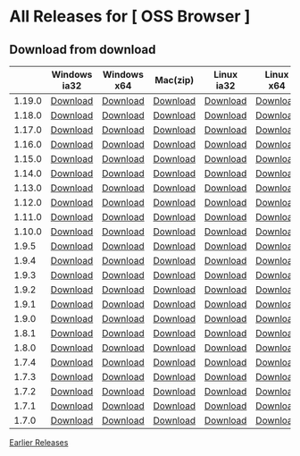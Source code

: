 # All Releases for [ OSS Browser ]

## Download from download

|        | Windows ia32                                                                                                    | Windows x64                                                                                                    | Mac(zip)                                                                                                        | Linux ia32                                                                                                      | Linux x64                                                                                                      | Release note                               |
  |--------|-----------------------------------------------------------------------------------------------------------------|----------------------------------------------------------------------------------------------------------------|-----------------------------------------------------------------------------------------------------------------|-----------------------------------------------------------------------------------------------------------------|----------------------------------------------------------------------------------------------------------------|--------------------------------------------|
| 1.19.0 | [Download](https://oss-attachment.oss-cn-zhangjiakou.aliyuncs.com/ossbrowser/1.19.0/oss-browser-win32-ia32.zip) | [Download](https://oss-attachment.oss-cn-zhangjiakou.aliyuncs.com/ossbrowser/1.19.0/oss-browser-win32-x64.zip) | [Download](https://oss-attachment.oss-cn-zhangjiakou.aliyuncs.com/ossbrowser/1.19.0/oss-browser-darwin-x64.zip) | [Download](https://oss-attachment.oss-cn-zhangjiakou.aliyuncs.com/ossbrowser/1.19.0/oss-browser-linux-ia32.zip) | [Download](https://oss-attachment.oss-cn-zhangjiakou.aliyuncs.com/ossbrowser/1.19.0/oss-browser-linux-x64.zip) | [1.19.0.md](release-notes/1.19.0.en-US.md) |
| 1.18.0 | [Download](https://oss-attachment.oss-cn-zhangjiakou.aliyuncs.com/ossbrowser/1.18.0/oss-browser-win32-ia32.zip) | [Download](https://oss-attachment.oss-cn-zhangjiakou.aliyuncs.com/ossbrowser/1.18.0/oss-browser-win32-x64.zip) | [Download](https://oss-attachment.oss-cn-zhangjiakou.aliyuncs.com/ossbrowser/1.18.0/oss-browser-darwin-x64.zip) | [Download](https://oss-attachment.oss-cn-zhangjiakou.aliyuncs.com/ossbrowser/1.18.0/oss-browser-linux-ia32.zip) | [Download](https://oss-attachment.oss-cn-zhangjiakou.aliyuncs.com/ossbrowser/1.18.0/oss-browser-linux-x64.zip) | [1.18.0.md](release-notes/1.18.0.en-US.md) |
| 1.17.0 | [Download](https://oss-attachment.oss-cn-zhangjiakou.aliyuncs.com/ossbrowser/1.17.0/oss-browser-win32-ia32.zip) | [Download](https://oss-attachment.oss-cn-zhangjiakou.aliyuncs.com/ossbrowser/1.17.0/oss-browser-win32-x64.zip) | [Download](https://oss-attachment.oss-cn-zhangjiakou.aliyuncs.com/ossbrowser/1.17.0/oss-browser-darwin-x64.zip) | [Download](https://oss-attachment.oss-cn-zhangjiakou.aliyuncs.com/ossbrowser/1.17.0/oss-browser-linux-ia32.zip) | [Download](https://oss-attachment.oss-cn-zhangjiakou.aliyuncs.com/ossbrowser/1.17.0/oss-browser-linux-x64.zip) | [1.17.0.md](release-notes/1.17.0.en-US.md) |
| 1.16.0 | [Download](https://oss-attachment.cn-hangzhou.oss.aliyun-inc.com/oss-browser/1.16.0/oss-browser-win32-ia32.zip) | [Download](https://oss-attachment.cn-hangzhou.oss.aliyun-inc.com/oss-browser/1.16.0/oss-browser-win32-x64.zip) | [Download](https://oss-attachment.cn-hangzhou.oss.aliyun-inc.com/oss-browser/1.16.0/oss-browser-darwin-x64.zip) | [Download](https://oss-attachment.cn-hangzhou.oss.aliyun-inc.com/oss-browser/1.16.0/oss-browser-linux-ia32.zip) | [Download](https://oss-attachment.cn-hangzhou.oss.aliyun-inc.com/oss-browser/1.16.0/oss-browser-linux-x64.zip) | [1.16.0.md](release-notes/1.16.0.en-US.md) |
| 1.15.0 | [Download](https://oss-attachment.cn-hangzhou.oss.aliyun-inc.com/oss-browser/1.15.0/oss-browser-win32-ia32.zip) | [Download](https://oss-attachment.cn-hangzhou.oss.aliyun-inc.com/oss-browser/1.15.0/oss-browser-win32-x64.zip) | [Download](https://oss-attachment.cn-hangzhou.oss.aliyun-inc.com/oss-browser/1.15.0/oss-browser-darwin-x64.zip) | [Download](https://oss-attachment.cn-hangzhou.oss.aliyun-inc.com/oss-browser/1.15.0/oss-browser-linux-ia32.zip) | [Download](https://oss-attachment.cn-hangzhou.oss.aliyun-inc.com/oss-browser/1.15.0/oss-browser-linux-x64.zip) | [1.15.0.md](release-notes/1.15.0.en-US.md) |
| 1.14.0 | [Download](https://oss-attachment.cn-hangzhou.oss.aliyun-inc.com/oss-browser/1.14.0/oss-browser-win32-ia32.zip) | [Download](https://oss-attachment.cn-hangzhou.oss.aliyun-inc.com/oss-browser/1.14.0/oss-browser-win32-x64.zip) | [Download](https://oss-attachment.cn-hangzhou.oss.aliyun-inc.com/oss-browser/1.14.0/oss-browser-darwin-x64.zip) | [Download](https://oss-attachment.cn-hangzhou.oss.aliyun-inc.com/oss-browser/1.14.0/oss-browser-linux-ia32.zip) | [Download](https://oss-attachment.cn-hangzhou.oss.aliyun-inc.com/oss-browser/1.14.0/oss-browser-linux-x64.zip) | [1.14.0.md](release-notes/1.14.0.en-US.md) |
| 1.13.0 | [Download](https://oss-attachment.cn-hangzhou.oss.aliyun-inc.com/oss-browser/1.13.0/oss-browser-win32-ia32.zip) | [Download](https://oss-attachment.cn-hangzhou.oss.aliyun-inc.com/oss-browser/1.13.0/oss-browser-win32-x64.zip) | [Download](https://oss-attachment.cn-hangzhou.oss.aliyun-inc.com/oss-browser/1.13.0/oss-browser-darwin-x64.zip) | [Download](https://oss-attachment.cn-hangzhou.oss.aliyun-inc.com/oss-browser/1.13.0/oss-browser-linux-ia32.zip) | [Download](https://oss-attachment.cn-hangzhou.oss.aliyun-inc.com/oss-browser/1.13.0/oss-browser-linux-x64.zip) | [1.13.0.md](release-notes/1.13.0.en-US.md) |
| 1.12.0 | [Download](https://oss-attachment.cn-hangzhou.oss.aliyun-inc.com/oss-browser/1.12.0/oss-browser-win32-ia32.zip) | [Download](https://oss-attachment.cn-hangzhou.oss.aliyun-inc.com/oss-browser/1.12.0/oss-browser-win32-x64.zip) | [Download](https://oss-attachment.cn-hangzhou.oss.aliyun-inc.com/oss-browser/1.12.0/oss-browser-darwin-x64.zip) | [Download](https://oss-attachment.cn-hangzhou.oss.aliyun-inc.com/oss-browser/1.12.0/oss-browser-linux-ia32.zip) | [Download](https://oss-attachment.cn-hangzhou.oss.aliyun-inc.com/oss-browser/1.12.0/oss-browser-linux-x64.zip) | [1.12.0.md](release-notes/1.12.0.en-US.md) |
| 1.11.0 | [Download](https://oss-attachment.cn-hangzhou.oss.aliyun-inc.com/oss-browser/1.11.0/oss-browser-win32-ia32.zip) | [Download](https://oss-attachment.cn-hangzhou.oss.aliyun-inc.com/oss-browser/1.11.0/oss-browser-win32-x64.zip) | [Download](https://oss-attachment.cn-hangzhou.oss.aliyun-inc.com/oss-browser/1.11.0/oss-browser-darwin-x64.zip) | [Download](https://oss-attachment.cn-hangzhou.oss.aliyun-inc.com/oss-browser/1.11.0/oss-browser-linux-ia32.zip) | [Download](https://oss-attachment.cn-hangzhou.oss.aliyun-inc.com/oss-browser/1.11.0/oss-browser-linux-x64.zip) | [1.11.0.md](release-notes/1.11.0.en-US.md) |
| 1.10.0 | [Download](https://oss-attachment.cn-hangzhou.oss.aliyun-inc.com/oss-browser/1.10.0/oss-browser-win32-ia32.zip) | [Download](https://oss-attachment.cn-hangzhou.oss.aliyun-inc.com/oss-browser/1.10.0/oss-browser-win32-x64.zip) | [Download](https://oss-attachment.cn-hangzhou.oss.aliyun-inc.com/oss-browser/1.10.0/oss-browser-darwin-x64.zip) | [Download](https://oss-attachment.cn-hangzhou.oss.aliyun-inc.com/oss-browser/1.10.0/oss-browser-linux-ia32.zip) | [Download](https://oss-attachment.cn-hangzhou.oss.aliyun-inc.com/oss-browser/1.10.0/oss-browser-linux-x64.zip) | [1.10.0.md](release-notes/1.10.0.en-US.md) |
| 1.9.5  | [Download](https://oss-attachment.cn-hangzhou.oss.aliyun-inc.com/oss-browser/1.9.5/oss-browser-win32-ia32.zip)  | [Download](https://oss-attachment.cn-hangzhou.oss.aliyun-inc.com/oss-browser/1.9.5/oss-browser-win32-x64.zip)  | [Download](https://oss-attachment.cn-hangzhou.oss.aliyun-inc.com/oss-browser/1.9.5/oss-browser-darwin-x64.zip)  | [Download](https://oss-attachment.cn-hangzhou.oss.aliyun-inc.com/oss-browser/1.9.5/oss-browser-linux-ia32.zip)  | [Download](https://oss-attachment.cn-hangzhou.oss.aliyun-inc.com/oss-browser/1.9.5/oss-browser-linux-x64.zip)  | [1.9.5.md](release-notes/1.9.5.en-US.md)   |
| 1.9.4  | [Download](https://oss-attachment.cn-hangzhou.oss.aliyun-inc.com/oss-browser/1.9.4/oss-browser-win32-ia32.zip)  | [Download](https://oss-attachment.cn-hangzhou.oss.aliyun-inc.com/oss-browser/1.9.4/oss-browser-win32-x64.zip)  | [Download](https://oss-attachment.cn-hangzhou.oss.aliyun-inc.com/oss-browser/1.9.4/oss-browser-darwin-x64.zip)  | [Download](https://oss-attachment.cn-hangzhou.oss.aliyun-inc.com/oss-browser/1.9.4/oss-browser-linux-ia32.zip)  | [Download](https://oss-attachment.cn-hangzhou.oss.aliyun-inc.com/oss-browser/1.9.4/oss-browser-linux-x64.zip)  | [1.9.4.md](release-notes/1.9.4.en-US.md)   |
| 1.9.3  | [Download](https://oss-attachment.cn-hangzhou.oss.aliyun-inc.com/oss-browser/1.9.3/oss-browser-win32-ia32.zip)  | [Download](https://oss-attachment.cn-hangzhou.oss.aliyun-inc.com/oss-browser/1.9.3/oss-browser-win32-x64.zip)  | [Download](https://oss-attachment.cn-hangzhou.oss.aliyun-inc.com/oss-browser/1.9.3/oss-browser-darwin-x64.zip)  | [Download](https://oss-attachment.cn-hangzhou.oss.aliyun-inc.com/oss-browser/1.9.3/oss-browser-linux-ia32.zip)  | [Download](https://oss-attachment.cn-hangzhou.oss.aliyun-inc.com/oss-browser/1.9.3/oss-browser-linux-x64.zip)  | [1.9.3.md](release-notes/1.9.3.en-US.md)   |
| 1.9.2  | [Download](https://oss-attachment.cn-hangzhou.oss.aliyun-inc.com/oss-browser/1.9.2/oss-browser-win32-ia32.zip)  | [Download](https://oss-attachment.cn-hangzhou.oss.aliyun-inc.com/oss-browser/1.9.2/oss-browser-win32-x64.zip)  | [Download](https://oss-attachment.cn-hangzhou.oss.aliyun-inc.com/oss-browser/1.9.2/oss-browser-darwin-x64.zip)  | [Download](https://oss-attachment.cn-hangzhou.oss.aliyun-inc.com/oss-browser/1.9.2/oss-browser-linux-ia32.zip)  | [Download](https://oss-attachment.cn-hangzhou.oss.aliyun-inc.com/oss-browser/1.9.2/oss-browser-linux-x64.zip)  | [1.9.2.md](release-notes/1.9.2.en-US.md)   |
| 1.9.1  | [Download](https://oss-attachment.cn-hangzhou.oss.aliyun-inc.com/oss-browser/1.9.1/oss-browser-win32-ia32.zip)  | [Download](https://oss-attachment.cn-hangzhou.oss.aliyun-inc.com/oss-browser/1.9.1/oss-browser-win32-x64.zip)  | [Download](https://oss-attachment.cn-hangzhou.oss.aliyun-inc.com/oss-browser/1.9.1/oss-browser-darwin-x64.zip)  | [Download](https://oss-attachment.cn-hangzhou.oss.aliyun-inc.com/oss-browser/1.9.1/oss-browser-linux-ia32.zip)  | [Download](https://oss-attachment.cn-hangzhou.oss.aliyun-inc.com/oss-browser/1.9.1/oss-browser-linux-x64.zip)  | [1.9.1.md](release-notes/1.9.1.en-US.md)   |
| 1.9.0  | [Download](https://oss-attachment.cn-hangzhou.oss.aliyun-inc.com/oss-browser/1.9.0/oss-browser-win32-ia32.zip)  | [Download](https://oss-attachment.cn-hangzhou.oss.aliyun-inc.com/oss-browser/1.9.0/oss-browser-win32-x64.zip)  | [Download](https://oss-attachment.cn-hangzhou.oss.aliyun-inc.com/oss-browser/1.9.0/oss-browser-darwin-x64.zip)  | [Download](https://oss-attachment.cn-hangzhou.oss.aliyun-inc.com/oss-browser/1.9.0/oss-browser-linux-ia32.zip)  | [Download](https://oss-attachment.cn-hangzhou.oss.aliyun-inc.com/oss-browser/1.9.0/oss-browser-linux-x64.zip)  | [1.9.0.md](release-notes/1.9.0.en-US.md)   |
| 1.8.1  | [Download](https://oss-attachment.cn-hangzhou.oss.aliyun-inc.com/oss-browser/1.8.1/oss-browser-win32-ia32.zip)  | [Download](https://oss-attachment.cn-hangzhou.oss.aliyun-inc.com/oss-browser/1.8.1/oss-browser-win32-x64.zip)  | [Download](https://oss-attachment.cn-hangzhou.oss.aliyun-inc.com/oss-browser/1.8.1/oss-browser-darwin-x64.zip)  | [Download](https://oss-attachment.cn-hangzhou.oss.aliyun-inc.com/oss-browser/1.8.1/oss-browser-linux-ia32.zip)  | [Download](https://oss-attachment.cn-hangzhou.oss.aliyun-inc.com/oss-browser/1.8.1/oss-browser-linux-x64.zip)  | [1.8.1.md](release-notes/1.8.1.en-US.md)   |
| 1.8.0  | [Download](https://oss-attachment.cn-hangzhou.oss.aliyun-inc.com/oss-browser/1.8.0/oss-browser-win32-ia32.zip)  | [Download](https://oss-attachment.cn-hangzhou.oss.aliyun-inc.com/oss-browser/1.8.0/oss-browser-win32-x64.zip)  | [Download](https://oss-attachment.cn-hangzhou.oss.aliyun-inc.com/oss-browser/1.8.0/oss-browser-darwin-x64.zip)  | [Download](https://oss-attachment.cn-hangzhou.oss.aliyun-inc.com/oss-browser/1.8.0/oss-browser-linux-ia32.zip)  | [Download](https://oss-attachment.cn-hangzhou.oss.aliyun-inc.com/oss-browser/1.8.0/oss-browser-linux-x64.zip)  | [1.8.0.md](release-notes/1.8.0.en-US.md)   |
| 1.7.4  | [Download](https://oss-attachment.cn-hangzhou.oss.aliyun-inc.com/oss-browser/1.7.4/oss-browser-win32-ia32.zip)  | [Download](https://oss-attachment.cn-hangzhou.oss.aliyun-inc.com/oss-browser/1.7.4/oss-browser-win32-x64.zip)  | [Download](https://oss-attachment.cn-hangzhou.oss.aliyun-inc.com/oss-browser/1.7.4/oss-browser-darwin-x64.zip)  | [Download](https://oss-attachment.cn-hangzhou.oss.aliyun-inc.com/oss-browser/1.7.4/oss-browser-linux-ia32.zip)  | [Download](https://oss-attachment.cn-hangzhou.oss.aliyun-inc.com/oss-browser/1.7.4/oss-browser-linux-x64.zip)  | [1.7.4.md](release-notes/1.7.4.en-US.md)   |
| 1.7.3  | [Download](https://oss-attachment.cn-hangzhou.oss.aliyun-inc.com/oss-browser/1.7.3/oss-browser-win32-ia32.zip)  | [Download](https://oss-attachment.cn-hangzhou.oss.aliyun-inc.com/oss-browser/1.7.3/oss-browser-win32-x64.zip)  | [Download](https://oss-attachment.cn-hangzhou.oss.aliyun-inc.com/oss-browser/1.7.3/oss-browser-darwin-x64.zip)  | [Download](https://oss-attachment.cn-hangzhou.oss.aliyun-inc.com/oss-browser/1.7.3/oss-browser-linux-ia32.zip)  | [Download](https://oss-attachment.cn-hangzhou.oss.aliyun-inc.com/oss-browser/1.7.3/oss-browser-linux-x64.zip)  | [1.7.3.md](release-notes/1.7.3.en-US.md)   |
| 1.7.2  | [Download](https://oss-attachment.cn-hangzhou.oss.aliyun-inc.com/oss-browser/1.7.2/oss-browser-win32-ia32.zip)  | [Download](https://oss-attachment.cn-hangzhou.oss.aliyun-inc.com/oss-browser/1.7.2/oss-browser-win32-x64.zip)  | [Download](https://oss-attachment.cn-hangzhou.oss.aliyun-inc.com/oss-browser/1.7.2/oss-browser-darwin-x64.zip)  | [Download](https://oss-attachment.cn-hangzhou.oss.aliyun-inc.com/oss-browser/1.7.2/oss-browser-linux-ia32.zip)  | [Download](https://oss-attachment.cn-hangzhou.oss.aliyun-inc.com/oss-browser/1.7.2/oss-browser-linux-x64.zip)  | [1.7.2.md](release-notes/1.7.2.en-US.md)   |
| 1.7.1  | [Download](https://oss-attachment.cn-hangzhou.oss.aliyun-inc.com/oss-browser/1.7.1/oss-browser-win32-ia32.zip)  | [Download](https://oss-attachment.cn-hangzhou.oss.aliyun-inc.com/oss-browser/1.7.1/oss-browser-win32-x64.zip)  | [Download](https://oss-attachment.cn-hangzhou.oss.aliyun-inc.com/oss-browser/1.7.1/oss-browser-darwin-x64.zip)  | [Download](https://oss-attachment.cn-hangzhou.oss.aliyun-inc.com/oss-browser/1.7.1/oss-browser-linux-ia32.zip)  | [Download](https://oss-attachment.cn-hangzhou.oss.aliyun-inc.com/oss-browser/1.7.1/oss-browser-linux-x64.zip)  | [1.7.1.md](release-notes/1.7.1.en-US.md)   |
| 1.7.0  | [Download](https://oss-attachment.cn-hangzhou.oss.aliyun-inc.com/oss-browser/1.7.0/oss-browser-win32-ia32.zip)  | [Download](https://oss-attachment.cn-hangzhou.oss.aliyun-inc.com/oss-browser/1.7.0/oss-browser-win32-x64.zip)  | [Download](https://oss-attachment.cn-hangzhou.oss.aliyun-inc.com/oss-browser/1.7.0/oss-browser-darwin-x64.zip)  | [Download](https://oss-attachment.cn-hangzhou.oss.aliyun-inc.com/oss-browser/1.7.0/oss-browser-linux-ia32.zip)  | [Download](https://oss-attachment.cn-hangzhou.oss.aliyun-inc.com/oss-browser/1.7.0/oss-browser-linux-x64.zip)  | [1.7.0.md](release-notes/1.7.0.en-US.md)   |


[Earlier Releases](earlier-releases.md)
